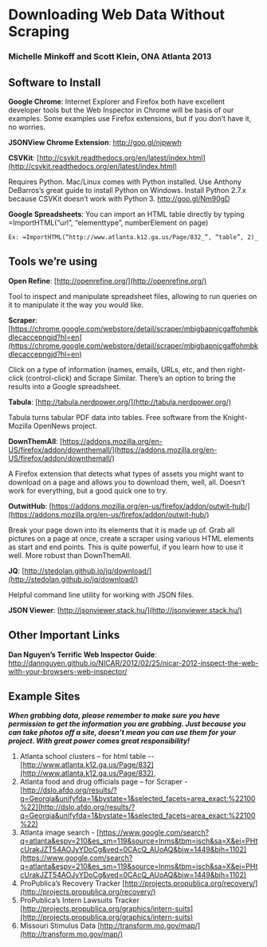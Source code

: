 # Downloading Web Data Without Scraping

### Michelle Minkoff and Scott Klein, ONA Atlanta 2013

## Software to Install

**Google Chrome**: Internet Explorer and Firefox both have excellent developer tools but the Web Inspector in Chrome will be basis of our examples. Some examples use Firefox extensions, but if you don’t have it, no worries.

**JSONView Chrome Extension**: http://goo.gl/njpwwh

**CSVKit**: [http://csvkit.readthedocs.org/en/latest/index.html](http://csvkit.readthedocs.org/en/latest/index.html)

Requires Python. Mac/Linux comes with Python installed. Use Anthony DeBarros’s great guide to install Python on Windows. Install Python 2.7.x because CSVKit doesn’t work with Python 3. http://goo.gl/Nm90gD

**Google Spreadsheets**: You can import an HTML table directly by typing =ImportHTML(“url”, “elementtype”, numberElement on page)

```Ex: =ImportHTML(“http://www.atlanta.k12.ga.us/Page/832_”, “table”, 2)_```

## Tools we’re using

**Open Refine**: [http://openrefine.org/](http://openrefine.org/)

Tool to inspect and manipulate spreadsheet files, allowing to run queries on it to manipulate it the way you would like.

**Scraper**: 
[https://chrome.google.com/webstore/detail/scraper/mbigbapnjcgaffohmbkdlecaccepngjd?hl=en](https://chrome.google.com/webstore/detail/scraper/mbigbapnjcgaffohmbkdlecaccepngjd?hl=en)

Click on a type of information (names, emails, URLs, etc, and then right-click (control-click) and Scrape Similar. There’s an option to bring the results into a Google spreadsheet.

**Tabula**:
[http://tabula.nerdpower.org/](http://tabula.nerdpower.org/)

Tabula turns tabular PDF data into tables. Free software from the Knight-Mozilla OpenNews project.

**DownThemAll**:
[https://addons.mozilla.org/en-US/firefox/addon/downthemall/](https://addons.mozilla.org/en-US/firefox/addon/downthemall/)

A Firefox extension that detects what types of assets you might want to download on a page and allows you to download them, well, all. Doesn’t work for everything, but a good quick one to try.

**OutwitHub**:
[https://addons.mozilla.org/en-us/firefox/addon/outwit-hub/](https://addons.mozilla.org/en-us/firefox/addon/outwit-hub/)

Break your page down into its elements that it is made up of. Grab all pictures on a page at once, create a scraper using various HTML elements as start and end points. This is quite powerful, if you learn how to use it well. More robust than  DownThemAll.

**JQ**:
[http://stedolan.github.io/jq/download/](http://stedolan.github.io/jq/download/)

Helpful command line utility for working with JSON files.

**JSON Viewer**:
[http://jsonviewer.stack.hu/](http://jsonviewer.stack.hu/)


## Other Important Links

**Dan Nguyen’s Terrific Web Inspector Guide**:
http://dannguyen.github.io/NICAR/2012/02/25/nicar-2012-inspect-the-web-with-your-browsers-web-inspector/

## Example Sites

**_When grabbing data, please remember to make sure you have permission to get the information you are grabbing. Just because you can take photos off a site, doesn’t mean you can use them for your project. With great power comes great responsibility!_**

1. Atlanta school clusters – for html table -- [http://www.atlanta.k12.ga.us/Page/832](http://www.atlanta.k12.ga.us/Page/832),
1. Atlanta food and drug officials page – for Scraper - [http://dslo.afdo.org/results/?q=Georgia&unifyfda=1&bystate=1&selected_facets=area_exact:%22100%22](http://dslo.afdo.org/results/?q=Georgia&unifyfda=1&bystate=1&selected_facets=area_exact:%22100%22)
1. Atlanta image search - [https://www.google.com/search?q=atlanta&espv=210&es_sm=119&source=lnms&tbm=isch&sa=X&ei=PHtcUrakJZT54AOJyYDoCg&ved=0CAcQ_AUoAQ&biw=1449&bih=1102](https://www.google.com/search?q=atlanta&espv=210&es_sm=119&source=lnms&tbm=isch&sa=X&ei=PHtcUrakJZT54AOJyYDoCg&ved=0CAcQ_AUoAQ&biw=1449&bih=1102)
1. ProPublica’s Recovery Tracker [http://projects.propublica.org/recovery/](http://projects.propublica.org/recovery/)
1. ProPublica’s Intern Lawsuits Tracker [http://projects.propublica.org/graphics/intern-suits](http://projects.propublica.org/graphics/intern-suits)
1. Missouri Stimulus Data [http://transform.mo.gov/map/](http://transform.mo.gov/map/)
